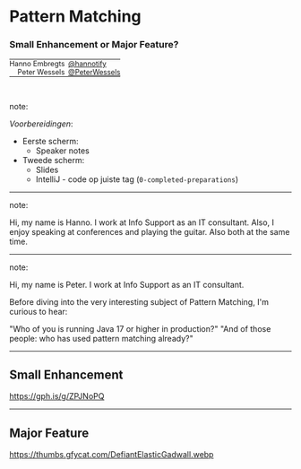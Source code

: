 <h1>Pattern Matching</h1>
<h3>Small Enhancement or Major Feature?</h3>

<table style="font-size: 90%">
    <tr>
        <td style="vertical-align: middle; padding: 0em 0em 0em 0em; text-align: right; border-bottom: none;">Hanno Embregts</td>
        <td style="text-align: right; padding: 0em 0.5em 0em 0em; border-bottom: none;"><img width="10%" data-src="img/icons/twitter-white.png" class="no-background" style="vertical-align: middle; "/></td>
        <td style="vertical-align: middle; padding: 0em 0em 0em 0em; border-bottom: none;"><a href="https://www.twitter.com/hannotify">@hannotify</a></td>
    </tr>
        <td style="vertical-align: middle; padding: 0em 0em 0em 0em; text-align: right; border-bottom: none;">Peter Wessels</td>
        <td style="text-align: right; padding: 0em 0.5em 0em 0em; border-bottom: none;"><img width="10%" data-src="img/icons/twitter-white.png" class="no-background" style="vertical-align: middle;"/></td>
        <td style="vertical-align: middle; padding: 0em 0em 0em 0em; border-bottom: none;"><a href="https://www.twitter.com/PeterWessels">@PeterWessels</a></td>    
    <tr>
    </tr>
</table>
<br/>
<img data-src="img/logos/jfall.png" width="18%" class="no-background"/>
<br/>

note:

_Voorbereidingen_:

- Eerste scherm:
  - Speaker notes
- Tweede scherm:
  - Slides
  - IntelliJ - code op juiste tag (`0-completed-preparations`)

---

<!-- .slide: data-background="img/background/hanno-guitar-devoxx.jpg" data-background-color="black" data-background-opacity="0.9" -->

note:

Hi, my name is Hanno.
I work at Info Support as an IT consultant.
Also, I enjoy speaking at conferences and playing the guitar.
Also both at the same time.

---

<!-- .slide: data-background="img/background/peter.jpeg" data-background-color="black" data-background-opacity="0.9" -->

note:

Hi, my name is Peter.
I work at Info Support as an IT consultant.

Before diving into the very interesting subject of Pattern Matching, I'm curious to hear:

"Who of you is running Java 17 or higher in production?"
"And of those people: who has used pattern matching already?"

---

<!-- .slide: data-background="https://media.giphy.com/media/M9Isn1h9cy3hBD3DUN/giphy.gif" -->

## Small Enhancement <!-- .element: class="stroke" -->

<https://gph.is/g/ZPJNoPQ> <!-- .element: class="attribution" -->

---

<!-- .slide: data-background="https://thumbs.gfycat.com/DefiantElasticGadwall.webp" -->

## Major Feature <!-- .element: class="stroke" -->

<https://thumbs.gfycat.com/DefiantElasticGadwall.webp> <!-- .element: class="attribution" -->
